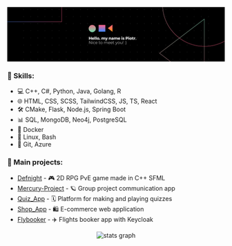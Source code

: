 <img align="center" src="https://github.com/Piterson25/Piterson25/blob/main/banner.png">

### 🌟 Skills:

- 💻 C++, C#, Python, Java, Golang, R
- 🌐 HTML, CSS, SCSS, TailwindCSS, JS, TS, React
- 🛠️ CMake, Flask, Node.js, Spring Boot
- 📊 SQL, MongoDB, Neo4j, PostgreSQL
- 🐳 Docker
- 🐧 Linux, Bash
- 🧠 Git, Azure

### 📐 Main projects:

- [Defnight](https://github.com/Piterson25/Defnight) - 🎮 2D RPG PvE game made in C++ SFML
- [Mercury-Project](https://github.com/Piterson25/Mercury-Project) - 🪐 Group project communication app
- [Quiz_App](https://github.com/Piterson25/Quiz_App) - 🗓️ Platform for making and playing quizzes
- [Shop_App](https://github.com/Piterson25/Shop_App) - 🛍️ E-commerce web application
- [Flybooker](https://github.com/Piterson25/Flybooker) - ✈️ Flights booker app with Keycloak

<div align="center">
  <img src="https://github-readme-stats.vercel.app/api?hide_title=false&hide_rank=false&show_icons=true&include_all_commits=true&count_private=true&disable_animations=false&theme=gotham&locale=en&hide_border=false&username=Piterson25" height="150" alt="stats graph"  />
</div>
